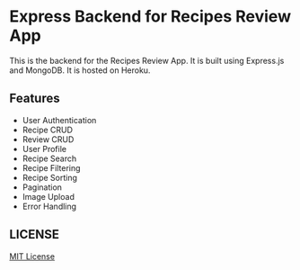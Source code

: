 # Express Backend for Recipes Review App

This is the backend for the Recipes Review App. It is built using Express.js and MongoDB. It is hosted on Heroku.

## Features

- User Authentication
- Recipe CRUD
- Review CRUD
- User Profile
- Recipe Search
- Recipe Filtering
- Recipe Sorting
- Pagination
- Image Upload
- Error Handling

## LICENSE

[MIT License](LICENSE)
